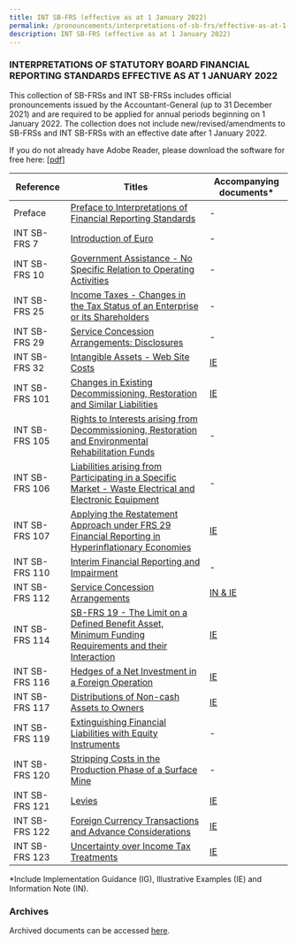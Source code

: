 ```yaml
---
title: INT SB-FRS (effective as at 1 January 2022)
permalink: /pronouncements/interpretations-of-sb-frs/effective-as-at-1-january-2022/
description: INT SB-FRS (effective as at 1 January 2022)
---
```




### INTERPRETATIONS OF STATUTORY BOARD FINANCIAL REPORTING STANDARDS EFFECTIVE AS AT 1 JANUARY 2022

  

This collection of SB-FRSs and INT SB-FRSs includes official pronouncements issued by the Accountant-General (up to 31 December 2021) and are required to be applied for annual periods beginning on 1 January 2022. The collection does not include new/revised/amendments to SB-FRSs and INT SB-FRSs with an effective date after 1 January 2022.

If you do not already have Adobe Reader, please download the software for free here: [\[pdf\]](http://www.adobe.com/products/acrobat/readstep2.html)

| Reference | Titles | Accompanying documents\* |
| -------- | -------- | -------- |
| Preface | [Preface to Interpretations of Financial Reporting Standards](/files/Docs/Default%20Source/Int%20Sb%20Frs/Effective%20As%20At%201%20January%202022/int_sb-frs_preface.pdf) | - |
| INT SB-FRS 7 | [Introduction of Euro](/files/Docs/Default%20Source/Int%20Sb%20Frs/Effective%20As%20At%201%20January%202022/int_sb-frs_7_(2022).pdf) | - |
| INT SB-FRS 10 | [Government Assistance - No Specific Relation to Operating Activities](/files/Docs/Default%20Source/Int%20Sb%20Frs/Effective%20As%20At%201%20January%202022/int_sb-frs_10_(2022).pdf) | - |
| INT SB-FRS 25 | [Income Taxes - Changes in the Tax Status of an Enterprise or its Shareholders](/files/Docs/Default%20Source/Int%20Sb%20Frs/Effective%20As%20At%201%20January%202022/int_sb-frs_25_(2022).pdf) | - |
| INT SB-FRS 29 | [Service Concession Arrangements: Disclosures](/files/Docs/Default%20Source/Int%20Sb%20Frs/Effective%20As%20At%201%20January%202022/int_sb-frs_29_(2022).pdf) | - |
| INT SB-FRS 32 | [Intangible Assets - Web Site Costs](/files/Docs/Default%20Source/Int%20Sb%20Frs/Effective%20As%20At%201%20January%202022/int_sb-frs_32_(2022).pdf) | [IE](/files/Docs/Default%20Source/Int%20Sb%20Frs/Effective%20As%20At%201%20January%202022/int_sb-frs_32_ie_(2022).pdf) | 
| INT SB-FRS 101 | [Changes in Existing Decommissioning, Restoration and Similar Liabilities](/files/Docs/Default%20Source/Int%20Sb%20Frs/Effective%20As%20At%201%20January%202022/int_sb-frs_101_(2022).pdf) | [IE](/files/Docs/Default%20Source/Int%20Sb%20Frs/Effective%20As%20At%201%20January%202022/int_sb-frs_101_ie_(2022).pdf) | 
| INT SB-FRS 105 | [Rights to Interests arising from Decommissioning, Restoration and Environmental Rehabilitation Funds](/files/Docs/Default%20Source/Int%20Sb%20Frs/Effective%20As%20At%201%20January%202022/int_sb-frs_105_(2022).pdf) | - |
| INT SB-FRS 106 | [Liabilities arising from Participating in a Specific Market - Waste Electrical and Electronic Equipment](/files/Docs/Default%20Source/Int%20Sb%20Frs/Effective%20As%20At%201%20January%202022/int_sb-frs_106_(2022).pdf) | - |
| INT SB-FRS 107 | [Applying the Restatement Approach under FRS 29 Financial Reporting in Hyperinflationary Economies](/files/Docs/Default%20Source/Int%20Sb%20Frs/Effective%20As%20At%201%20January%202022/int_sb-frs_107_(2022).pdf) | [IE](/files/Docs/Default%20Source/Int%20Sb%20Frs/Effective%20As%20At%201%20January%202022/int_sb-frs_107_ie_(2022).pdf) | 
| INT SB-FRS 110 | [Interim Financial Reporting and Impairment](/files/Docs/Default%20Source/Int%20Sb%20Frs/Effective%20As%20At%201%20January%202022/sb-frs_110_(2022).pdf) | - |
| INT SB-FRS 112 | [Service Concession Arrangements](/files/Docs/Default%20Source/Int%20Sb%20Frs/Effective%20As%20At%201%20January%202022/int_sb-frs_112_(2022).pdf) | [IN & IE](/files/Docs/Default%20Source/Int%20Sb%20Frs/Effective%20As%20At%201%20January%202022/int_sb-frs_112_in_ie_(2022).pdf) |
| INT SB-FRS 114 | [SB-FRS 19 - The Limit on a Defined Benefit Asset, Minimum Funding Requirements and their Interaction](/files/Docs/Default%20Source/Int%20Sb%20Frs/Effective%20As%20At%201%20January%202022/int_sb-frs_114_(2022).pdf) | [IE](/files/Docs/Default%20Source/Int%20Sb%20Frs/Effective%20As%20At%201%20January%202022/int_sb-frs_114_ie_(2022).pdf) | 
| INT SB-FRS 116 | [Hedges of a Net Investment in a Foreign Operation](/files/Docs/Default%20Source/Int%20Sb%20Frs/Effective%20As%20At%201%20January%202022/int_sb-frs_116_(2022).pdf) | [IE](/files/Docs/Default%20Source/Int%20Sb%20Frs/Effective%20As%20At%201%20January%202022/int_sb-frs_116_ie_(2022).pdf) | 
| INT SB-FRS 117 | [Distributions of Non-cash Assets to Owners](/files/Docs/Default%20Source/Int%20Sb%20Frs/Effective%20As%20At%201%20January%202022/int_sb-frs_117_(2022).pdf) | [IE](/files/Docs/Default%20Source/Int%20Sb%20Frs/Effective%20As%20At%201%20January%202022/int_sb-frs_117_ie_(2022).pdf) | 
| INT SB-FRS 119 | [Extinguishing Financial Liabilities with Equity Instruments](/files/Docs/Default%20Source/Int%20Sb%20Frs/Effective%20As%20At%201%20January%202022/int_sb-frs_119_(2022).pdf) | - |
| INT SB-FRS 120 | [Stripping Costs in the Production Phase of a Surface Mine](/files/Docs/Default%20Source/Int%20Sb%20Frs/Effective%20As%20At%201%20January%202022/int_sb-frs_120_(2022).pdf) | - |
| INT SB-FRS 121 | [Levies](/files/Docs/Default%20Source/Int%20Sb%20Frs/Effective%20As%20At%201%20January%202022/int_sb-frs_121_(2022).pdf) | [IE](/files/Docs/Default%20Source/Int%20Sb%20Frs/Effective%20As%20At%201%20January%202022/int_sb-frs_121_ie_(2022).pdf) | 
| INT SB-FRS 122 | [Foreign Currency Transactions and Advance Considerations](/files/Docs/Default%20Source/Int%20Sb%20Frs/Effective%20As%20At%201%20January%202022/int_sb-frs_122_(2022).pdf) | [IE](/files/Docs/Default%20Source/Int%20Sb%20Frs/Effective%20As%20At%201%20January%202022/int_sb-frs_122_ie_(2022).pdf) |  
| INT SB-FRS 123 | [Uncertainty over Income Tax Treatments](/files/Docs/Default%20Source/Int%20Sb%20Frs/Effective%20As%20At%201%20January%202022/int_sb-frs_123_(2022).pdf) | [IE](/files/Docs/Default%20Source/Int%20Sb%20Frs/Effective%20As%20At%201%20January%202022/int_sb-frs_123_ie_(2022).pdf) |  

\*Include Implementation Guidance (IG), Illustrative Examples (IE) and Information Note (IN).
### Archives 
Archived documents can be accessed [here](/pronouncements/interpretations-of-sb-frs/archives/).